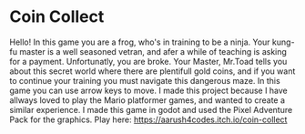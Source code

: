 # Coin Collect

Hello! In this game you are a frog, who's in training to be a ninja. Your kung-fu master is a well seasoned vetran, and afer a while of teaching is asking for a payment. Unfortunatly, you are broke. Your Master, Mr.Toad tells you about this secret world where there are plentifull gold coins, and if you want to continue your training you must navigate this dangerous maze.
In this game you can use arrow keys to move.
I made this project because I have allways loved to play the Mario platformer games, and wanted to create a similar experience.
I made this game in godot and used the Pixel Adventure Pack for the graphics.
Play here: https://aarush4codes.itch.io/coin-collect

